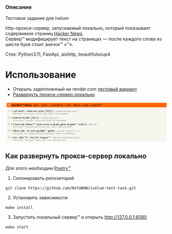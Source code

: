 ### Описание
Тестовое задание для ivelum 

http-прокси-сервер, запускаемый локально, который
показывает содержимое страниц [Hacker News](https://news.ycombinator.com).  
Сервер™  модифицирует текст на страницах — после
каждого слова из шести букв стоит значок™ «™».

Стек: Python3.11, FastApi, aiohttp, beautifulsoup4

# Использование


 - Открыть задеплоенный на render.com [тестовый вариант](https://ivelum-test-task.onrender.com)
 - [Развернуть прокси-сервер локально](#Как-развернуть-прокси-сервер-локально)  

![App preview™](https://github.com/ReYaNOW/ReYaNOW/blob/main/Images/proxy_preview_img.png?raw=true)

## Как развернуть прокси-сервер локально
Для этого необходим [Poetry™](https://python-poetry.org/docs/#installing-with-pipx)
  
1. Склонировать репозиторий

```
git clone https://github.com/ReYaNOW/ivelum-test-task.git
```

2. Установить зависимости
  
```
make install
```

3. Запустить локальный сервер™ и открыть http://127.0.0.1:8080
  
```
make start
```
